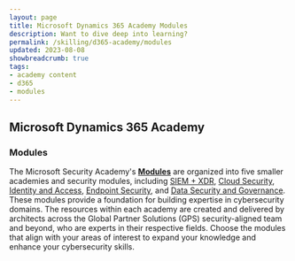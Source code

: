 ```yaml
---
layout: page
title: Microsoft Dynamics 365 Academy Modules
description: Want to dive deep into learning?
permalink: /skilling/d365-academy/modules
updated: 2023-08-08
showbreadcrumb: true
tags: 
- academy content
- d365
- modules
---
```


## Microsoft Dynamics 365 Academy

### Modules

The Microsoft Security Academy's **[Modules](/PartnerResources/skilling/microsoft-security-academy/modules)** are organized into five smaller academies and security modules, including [SIEM + XDR](/PartnerResources/skilling/microsoft-security-academy/siem-xdr), [Cloud Security](/PartnerResources/skilling/microsoft-security-academy/cloud-security), [Identity and Access](/PartnerResources/skilling/microsoft-security-academy/identity-access), [Endpoint Security](/PartnerResources/skilling/microsoft-security-academy/endpoint-security), and [Data Security and Governance](/PartnerResources/skilling/microsoft-security-academy/data-sec). These modules provide a foundation for building expertise in cybersecurity domains. The resources within each academy are created and delivered by architects across the Global Partner Solutions (GPS) security-aligned team and beyond, who are experts in their respective fields. Choose the modules that align with your areas of interest to expand your knowledge and enhance your cybersecurity skills.
